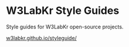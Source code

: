 # W3LabKr Style Guides

Style guides for W3LabKr open-source projects.

<a href="https://w3labkr.github.io/styleguide/" target="_blank">w3labkr.github.io/styleguide/</a>

